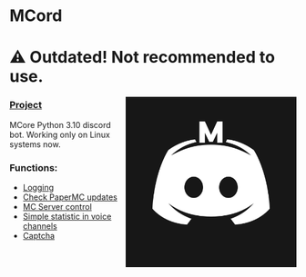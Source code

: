 # MCord
# ⚠️ Outdated! Not recommended to use.

<img src="https://raw.githubusercontent.com/mcore-server/MCord/master/assets/logo.png" alt="MCore" style="width:300px;" align="right"/>

### [Project](https://github.com/orgs/mcore-server/projects/3/)

MCore Python 3.10 discord bot.
Working only on Linux systems now.

### Functions:
- [Logging](https://github.com/mcore-server/MCord/blob/master/cogs/discord_logging.py)
- [Check PaperMC updates](https://github.com/mcore-server/MCord/blob/master/cogs/paper_updates.py)
- [MC Server control](https://github.com/mcore-server/MCord/blob/master/cogs/server_control.py)
- [Simple statistic in voice channels](https://github.com/mcore-server/MCord/blob/master/cogs/statistic.py)
- [Captcha](https://github.com/mcore-server/MCord/blob/master/mcaptcha.py)
